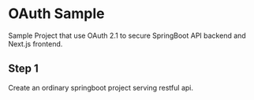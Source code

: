 # OAuth Sample

Sample Project that use OAuth 2.1 to secure SpringBoot API backend and Next.js frontend.

## Step 1

Create an ordinary springboot project serving restful api. 